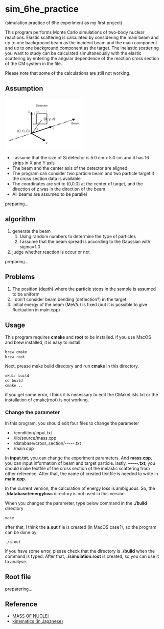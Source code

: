 # sim_6he_practice
(simulation practice of 6he experiment as my first project)

This program performs Monte Carlo simulations of two-body nuclear reactions. Elastic scattering is calculated by considering the main beam and up to one background beam as the incident beam and the main component and up to one background component as the target.
The inelastic scattering you want to study can be calculated simultaneously with the elastic scattering by entering the angular dependence of the reaction cross section of the CM system in the file.

Please note that some of the calculations are still not working.

## Assumption
<img src="https://github.com/kodaiokawa/sim_6he_practice/blob/develop_okawa/figure/setup.png" width=50%>

* I assume that the size of Si detector is 5.0 cm x 5.0 cm and it has 16 strips in X and Y axis
* The beam and the center axis of the detector are aligned
* The program can consider two particle beam and two particle target if the cross section data is available
* The coordinates are set to (0,0,0) at the center of target, and the direction of z was in the direction of the beam
* All beams are assumed to be parallel

preparing...

## algorithm
1. generate the beam
   1. Using random numbers to determine the type of particles
   2. I assume that the beam spread is according to the Gaussian with sigma=1.0
2. judge whether reaction is occur or not

preparing...

## Problems
1. The position (depth) where the particle stops in the sample is assumed to be uniform
2. I don't consider beam bending (deflection?) in the target
3. Initial energy of the beam (MeV/u) is fixed (but it is possible to give fluctuation in main.cpp)

## Usage
This program requires **cmake** and **root** to be installed.
If you use MacOS and brew installed, it is easy to install.
```console
brew cmake
brew root
```
Next, prease make build directory and run **cmake** in this directory.
```console
mkdir build
cd build
cmake ..
```
if you get some error, I think it is necessary to edit the CMakeLists.txt or the installation of cmake(root) is not working.

### Change the parameter
In this program, you should edit four files to change the parameter
* ./condition/input.txt
* ./lib/source/mass.cpp
* ./database/cross_section/-----.txt
* ./main.cpp

In **input.txt**, you can change the experiment parameters.
And **mass.cpp**, you can input information of beam and target particle.
lastly, **-----.txt**, you should make textfile of the cross section of the inelastic scattering from other reference. 
After that, the name of created textfile is needed to write in **main.cpp**.

In the current version, the calculation of energy loss is ambiguous.
So, the **./database/energyloss** directory is not used in this version.


When you changed the parameter, type below command in the **./build** directory
``` console
make
```
after that, I think the **a.out** file is created (in MacOS case?), so the program can be done by
```console
./a.out
```
if you have some error, please check that the directory is **./build** when the command is typed.
After that, **./simulation.root** is created, so you can use it to analyse.

## Root file
preparering...


## Reference
* [MASS OF NUCLEI](http://amdc.impcas.ac.cn/index.html)
* [kinematics (in Japanese)](http://lambda.phys.tohoku.ac.jp/~miwa9/monte_carlo/kinematics.pdf)
